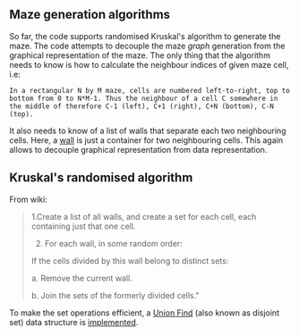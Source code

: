 ## Maze generation algorithms

So far, the code supports randomised Kruskal's algorithm to generate the maze. The code attempts to decouple the maze *graph* generation from the graphical representation of the maze. The only thing that the algorithm needs to know is how to calculate the neighbour indices of given maze cell, i.e:

`In a rectangular N by M maze, cells are numbered left-to-right, top to bottom from 0 to N*M-1. Thus the neighbour of a cell C somewhere in the middle of therefore C-1 (left), C+1 (right), C+N (bottom), C-N (top).`

It also needs to know of a list of walls that separate each two neighbouring cells. Here, a [wall](Wall.js) is just a container for two neighbouring cells. This again allows to decouple graphical representation from data representation.

## Kruskal's randomised algorithm

From wiki:

> 1.Create a list of all walls, and create a set for each cell, each containing just that one cell.
>
> 2. For each wall, in some random order:
>
>  If the cells divided by this wall belong to distinct sets:
>
>  a. Remove the current wall.
>
>  b. Join the sets of the formerly divided cells."

To make the set operations efficient, a [Union Find](https://en.wikipedia.org/wiki/Disjoint-set_data_structure) (also known as disjoint set) data structure is [implemented](UnionFind.js).

